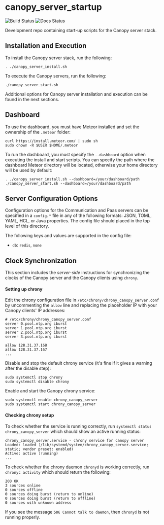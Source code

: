 # canopy_server_startup
![Build Status](https://travis-ci.org/canopy-ros/canopy_server_startup.svg?branch=master) ![Docs Status](http://readthedocs.org/projects/canopy-docs/badge/?version=latest)

Development repo containing start-up scripts for the Canopy server stack.

## Installation and Execution
To install the Canopy server stack, run the following:
```
. ./canopy_server_install.sh
```

To execute the Canopy servers, run the following:
```
./canopy_server_start.sh
```
Additional options for Canopy server installation and execution can be found in the next sections.

## Dashboard
To use the dashboard, you must have Meteor installed and set the ownership of the `.meteor` folder:
```
curl https://install.meteor.com/ | sudo sh
sudo chown -R $USER $HOME/.meteor
```

To run the dashboard, you must specify the `--dashboard` option when executing the install and start scripts. You can specify the path where the dashboard Meteor directory will be located, otherwise your home directory will be used by default:
```
. ./canopy_server_install.sh --dashboard=/your/dashboard/path
./canopy_server_start.sh --dashboard=/your/dashboard/path
```
## Server Configuration Options
Configuration options for the Communication and Paas servers can be specified in a `config.*` file in any of the following formats: JSON, TOML, YAML, HCL, or Java properties. The config file should placed in the top level of this directory.

The following keys and values are supported in the config file:
- `db`: `redis`, `none`

## Clock Synchronization
This section includes the _server-side_ instructions for synchronizing the clocks of the Canopy server and the Canopy clients using `chrony`. 

#### Setting up chrony
Edit the chrony configuration file in `/etc/chrony/chrony_canopy_server.conf` by uncommenting the `allow` line and replacing the placeholder IP with your Canopy clients' IP addresses:
```
# /etc/chrony/chrony_canopy_server.conf
server 0.pool.ntp.org iburst
server 1.pool.ntp.org iburst
server 2.pool.ntp.org iburst
server 3.pool.ntp.org iburst

allow 128.31.37.168
allow 128.31.37.167
...
```

Disable and stop the default chrony service (it's fine if it gives a warning after the disable step):
```
sudo systemctl stop chrony
sudo systemctl disable chrony
```

Enable and start the Canopy chrony service:
```
sudo systemctl enable chrony_canopy_server
sudo systemctl start chrony_canopy_server
```

#### Checking chrony setup
To check whether the service is running correctly, run `systemctl status chrony_canopy_server` which should show an active running status:
```
chrony_canopy_server.service - chrony service for canopy server
Loaded: loaded (/lib/systemd/system/chrony_canopy_server.service; static; vendor preset: enabled)
Active: active (running)
...
```

To check whether the chrony daemon `chronyd` is working correctly, run `chronyc activity` which should return the following:
```
200 OK
3 sources online
0 sources offline
0 sources doing burst (return to online)
0 sources doing burst (return to offline)
0 sources with unknown address
```
If you see the message `506 Cannot talk to daemon`, then `chronyd` is not running properly.
